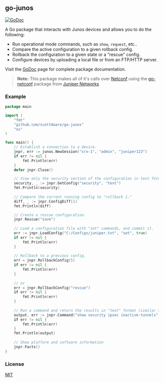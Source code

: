 ## go-junos

[![GoDoc](https://godoc.org/github.com/scottdware/go-junos?status.svg)](https://godoc.org/github.com/scottdware/go-junos)

A Go package that interacts with Junos devices and allows you to do the following:

* Run operational mode commands, such as `show`, `request`, etc..
* Compare the active configuration to a given rollback config.
* Rollback the configuration to a given state or a "rescue" config.
* Configure devices by uploading a local file or from an FTP/HTTP server.

Visit the [GoDoc][godoc-go-junos] page for complete package documentation.

> **Note:** This package makes all of it's calls over [Netconf][netconf-rfc] using the [go-netconf][go-netconf] package from
 [Juniper Networks][juniper]

### Example
```Go
package main

import (
	"fmt"
	"github.com/scottdware/go-junos"
	"os"
)

func main() {
    // Establish a connection to a device.
	jnpr, err := junos.NewSession("srx-1", "admin", "juniper123")
    if err != nil {
        fmt.Println(err)
    }
    defer jnpr.Close()

    // View only the security section of the configuration in text format.
    security, _ := jnpr.GetConfig("security", "text")
    fmt.Println(security)
    
    // Compare the current running config to "rollback 1."
	diff, _ := jnpr.ConfigDiff(1)
	fmt.Println(diff)

    // Create a rescue configuration.
    jnpr.Rescue("save")
    
    // Load a configuration file with "set" commands, and commit it.
	err := jnpr.LoadConfig("C:/Configs/juniper.txt", "set", true)
	if err != nil {
		fmt.Println(err)
	}
    
    // Rollback to a previous config.
    err = jnpr.RollbackConfig(5)
    if err != nil {
        fmt.Println(err)
    }
    
    // or 
    err = jnpr.RollbackConfig("rescue")
    if err != nil {
        fmt.Println(err)
    }
    
    // Run a command and return the results in "text" format (similar to CLI).
    output, err := jnpr.Command("show security ipsec inactive-tunnels", "text")
    if err != nil {
        fmt.Println(err)
    }
    fmt.Println(output)
    
    // Show platform and software information
    jnpr.Facts()
}
```

### License
[MIT][license]

[netconf-rfc]: https://tools.ietf.org/html/rfc6241
[go-netconf]: https://github.com/Juniper/go-netconf
[juniper]: http://www.juniper.net
[godoc-go-junos]: https://godoc.org/github.com/scottdware/go-junos
[license]: https://github.com/scottdware/go-junos/blob/master/LICENSE.txt